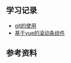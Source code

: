 ## 学习记录
* [git的使用](https://github.com/che123456/note/blob/master/git.md)
* [基于vue的滚动条组件](https://github.com/che123456/note/blob/master/easyscroll.md)

## 参考资料

